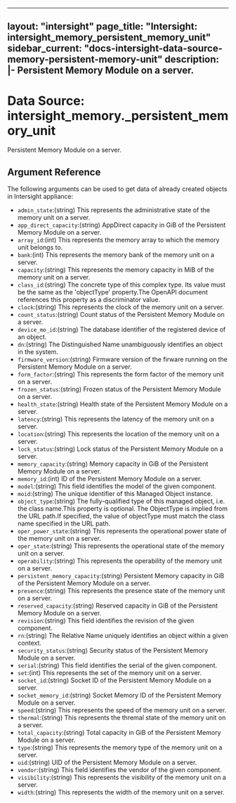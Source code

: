 
---
layout: "intersight"
page_title: "Intersight: intersight_memory_persistent_memory_unit"
sidebar_current: "docs-intersight-data-source-memory-persistent-memory-unit"
description: |-
Persistent Memory Module on a server.
---

# Data Source: intersight_memory._persistent_memory_unit
Persistent Memory Module on a server.
## Argument Reference
The following arguments can be used to get data of already created objects in Intersight appliance:
* `admin_state`:(string) This represents the administrative state of the memory unit on a server. 
* `app_direct_capacity`:(string) AppDirect capacity in GiB of the Persistent Memory Module on a server. 
* `array_id`:(int) This represents the memory array to which the memory unit belongs to. 
* `bank`:(int) This represents the memory bank of the memory unit on a server. 
* `capacity`:(string) This represents the memory capacity in MiB of the memory unit on a server. 
* `class_id`:(string) The concrete type of this complex type. Its value must be the same as the 'objectType' property.The OpenAPI document references this property as a discriminator value. 
* `clock`:(string) This represents the clock of the memory unit on a server. 
* `count_status`:(string) Count status of the Persistent Memory Module on a server. 
* `device_mo_id`:(string) The database identifier of the registered device of an object. 
* `dn`:(string) The Distinguished Name unambiguously identifies an object in the system. 
* `firmware_version`:(string) Firmware version of the firware running on the Persistent Memory Module on a server. 
* `form_factor`:(string) This represents the form factor of the memory unit on a server. 
* `frozen_status`:(string) Frozen status of the Persistent Memory Module on a server. 
* `health_state`:(string) Health state of the Persistent Memory Module on a server. 
* `latency`:(string) This represents the latency of the memory unit on a server. 
* `location`:(string) This represents the location of the memory unit on a server. 
* `lock_status`:(string) Lock status of the Persistent Memory Module on a server. 
* `memory_capacity`:(string) Memory capacity in GiB of the Persistent Memory Module on a server. 
* `memory_id`:(int) ID of the Persistent Memory Module on a server. 
* `model`:(string) This field identifies the model of the given component. 
* `moid`:(string) The unique identifier of this Managed Object instance. 
* `object_type`:(string) The fully-qualified type of this managed object, i.e. the class name.This property is optional. The ObjectType is implied from the URL path.If specified, the value of objectType must match the class name specified in the URL path. 
* `oper_power_state`:(string) This represents the operational power state of the memory unit on a server. 
* `oper_state`:(string) This represents the operational state of the memory unit on a server. 
* `operability`:(string) This represents the operability of the memory unit on a server. 
* `persistent_memory_capacity`:(string) Persistent Memory capacity in GiB of the Persistent Memory Module on a server. 
* `presence`:(string) This represents the presence state of the memory unit on a server. 
* `reserved_capacity`:(string) Reserved capacity in GiB of the Persistent Memory Module on a server. 
* `revision`:(string) This field identifies the revision of the given component. 
* `rn`:(string) The Relative Name uniquely identifies an object within a given context. 
* `security_status`:(string) Security status of the Persistent Memory Module on a server. 
* `serial`:(string) This field identifies the serial of the given component. 
* `set`:(int) This represents the set of the memory unit on a server. 
* `socket_id`:(string) Socket ID of the Persistent Memory Module on a server. 
* `socket_memory_id`:(string) Socket Memory ID of the Persistent Memory Module on a server. 
* `speed`:(string) This represents the speed of the memory unit on a server. 
* `thermal`:(string) This represents the thremal state of the memory unit on a server. 
* `total_capacity`:(string) Total capacity in GiB of the Persistent Memory Module on a server. 
* `type`:(string) This represents the memory type of the memory unit on a server. 
* `uid`:(string) UID of the Persistent Memory Module on a server. 
* `vendor`:(string) This field identifies the vendor of the given component. 
* `visibility`:(string) This represents the visibility of the memory unit on a server. 
* `width`:(string) This represents the width of the memory unit on a server. 
